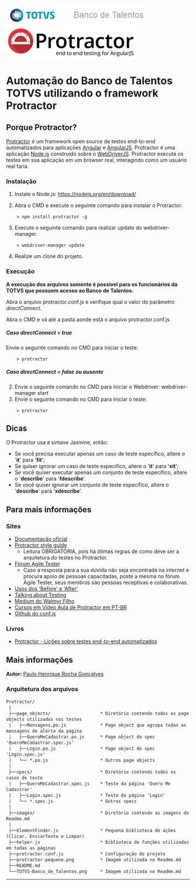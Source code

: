 ﻿
![picture alt](images/TOTVS-Banco_de_Talentos.png "TOTVS - Banco de Talentos")
![picture alt](images/protractor-pequeno.png "Protractor - end to end testing for AngularJS")

# Automação do Banco de Talentos TOTVS utilizando o framework Protractor

 ## Porque Protractor?
 
 [Protractor](http://angular.github.io/protractor) é um framework open source de testes end-to-end automatizados para aplicações [Angular](http://angular.io/) e [AngularJS](http://angularjs.org). Protractor é uma aplicação [Node.js](http://nodejs.org/) construído sobre o [WebDriverJS](https://github.com/SeleniumHQ/selenium/wiki/WebDriverJs). Protractor executa os testes em sua aplicação em um browser real, interagindo como um usuário real faria.

### Instalação

1. Instale o Node.js:
https://nodejs.org/en/download/

2. Abra o CMD e execute o seguinte comando para instalar o Protractor:
```
	> npm install protractor -g
```
3. Execute o seguinte comando para realizar update do webdriver-manager.
```
	> webdriver-manager update
```

4. Realize um clone do projeto.

### Execução

**A execução dos arquivos somente é possível para os funcionários da TOTVS que possuem acesso ao Banco de Talentos.**

 Abra o arquivo protractor.conf.js e verifique qual o valor do parâmetro *directConnect*.

 Abra o CMD e vá até a pasta aonde está o arquivo protractor.conf.js

##### Caso *directConnect = true*
 Envie o seguinte comando no CMD para iniciar o teste:
```
	> protractor
```
	
##### Caso *directConnect = false* ou ausente
2. Envie o seguinte comando no CMD para iniciar o Webdriver:
	webdriver-manager start
3. Envie o seguinte comando no CMD para iniciar o teste:
```
	> protractor
```

## Dicas
 O Protractor usa a sintaxe Jasmine, então:
 * Se você precisa executar apenas um caso de teste específico, altere o '**it**' para '**fit**';
 * Se quiser ignorar um caso de teste específico, altere o '**it**' para '**xit**';
 * Se você quiser executar apenas um conjunto de teste específico, altere o '**describe**' para '**fdescribe**'.
 * Se você quiser ignorar um conjunto de teste específico, altere o '**describe**' para '**xdescribe**'.
 
## Para mais informações
### Sites
 * [Documentação oficial](http://www.protractortest.org/#/)
 * [Protractor style guide](https://github.com/angular/protractor/blob/master/docs/style-guide.md#page-objects)
	 * Leitura OBRIGATÓRIA, pois há ótimas regras de como deve ser a arquitetura do testes no Protractor.
 * [Fórum Agile Tester](https://agiletesters.com.br)
   * Caso a resposta para a sua dúvida não seja encontrada na internet e procura apoio de pessoas capacitadas, poste a mesma no fórum Agile Tester, seus membros são pessoas receptivas e colaborativas. 
 * [Usos dos 'Before' e 'After'](http://timothymartin.azurewebsites.net/protractor-before-and-afters/)
 * [Talking about Testing](https://talkingabouttesting.com/)
 * [Medium do Walmyr Filho](https://medium.com/@walmyrlimaesilv)
 * [Cursos em Vídeo Aula de Protractor em PT-BR](http://code-squad.com/curso/Curso-Protractor-Automacao-de-testes-end-to-end-para-aplicacoes-Angular-JS/avulso)
 * [Github do conf.js](https://github.com/angular/protractor/blob/5.1.2/lib/config.ts)
 
### Livros

 * [Protractor - Lições sobre testes end-to-end automatizados](https://www.casadocodigo.com.br/products/livro-protractor)

## Mais informações

 **Autor:**
 [Paulo Henrique Rocha Gonçalves](https://www.linkedin.com/in/paulo-goncalves/)

### Arquitetura dos arquivos
```
Protractor/
 |
 ├──page_objects/                   * Diretório contendo todos os page objects utilizados nos testes
 |   ├──Mensagens.po.js             * Page object que agrupa todas as mensagens de alerta da página
 |   ├──QueroMeCadastrar.po.js      * Page object do spec 'QueroMeCadastrar.spec.js'
 |   ├──Login.po.js                 * Page object do spec 'Login.spec.js'
 |   └── *.po.js                    * Outros page objects
 |
 ├──specs/                          * Diretório contendo todos os casos de teste
 |   ├──QueroMeCadastrar.spec.js    * Teste da página 'Quero Me Cadastrar'
 |   ├──Login.spec.js               * Teste da página 'Login'
 |   └── *.spec.js                  * Outros specs
 |
 ├──images/                         * Diretório contendo as imagens do Readme.md
 |
 ├──ElementFinder.js                * Pequena biblioteca de ações (Clicar, EnviarTexto e Limpar)
 ├──helper.js                       * Biblioteca de funções utilizadas em todas as páginas
 ├──protractor.conf.js              * Configuração do projeto
 ├──protractor-pequeno.png          * Imagem utilizada no Readme.md
 ├──README.md
 └──TOTVS-Banco_de_Talentos.png     * Imagem utilizada no Readme.md
  ```

- - - -